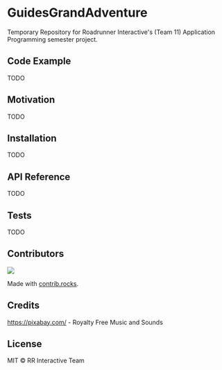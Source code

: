 # GuidesGrandAdventure

Temporary Repository for Roadrunner Interactive's (Team 11) Application Programming semester project.

## Code Example

TODO

## Motivation

TODO

## Installation

TODO

## API Reference

TODO

## Tests

TODO

## Contributors

<a href="https://github.com/WillClfrd/GuidesGrandAdventure/graphs/contributors">
  <img src="https://contrib.rocks/image?repo=WillClfrd/GuidesGrandAdventure" />
</a>

Made with [contrib.rocks](https://contrib.rocks).

## Credits

https://pixabay.com/ - Royalty Free Music and Sounds

## License

MIT © RR Interactive Team

